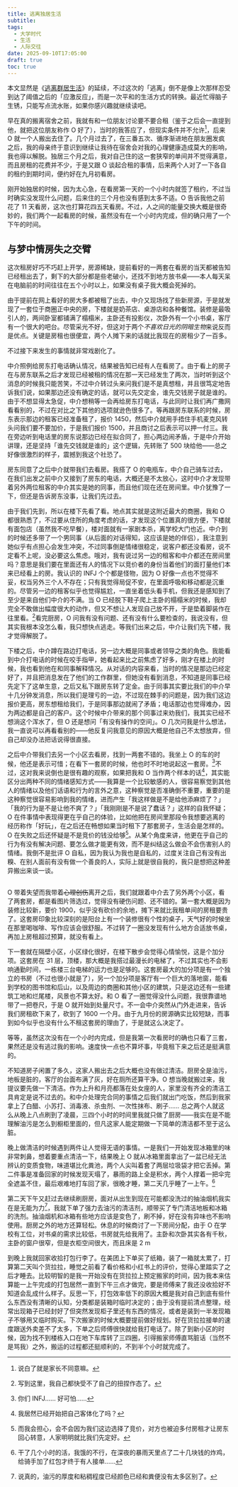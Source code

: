```yaml
---
title: 逃离独居生活
subtitle:
tags:
  - 大学时代
  - 生活
  - 人际交往
date: 2025-09-10T17:05:00
draft: true
toc: true
---
```


本文显然是《[逃离群居生活](/posts/逃离群居生活/)》的延续，不过这次的「逃离」倒不是像上次那样忍受到达了阈值之后的「应激反应」，而是一次平和的生活方式的转换。最近忙得脑子生锈，只能写点流水账，如果你感兴趣就继续读吧。<!--more-->

早在真的搬离宿舍之前，我就有和一位朋友讨论要不要合租（鉴于之后会一直提到他，就把这位朋友称作 O 好了），当时的我答应了，但现实条件并不允许[^1]，后来 O 就一个人搬出去住了。几个月过去了，在三番五次、循序渐进地在朋友圈发疯之后，我的母亲终于意识到继续让我待在宿舍会对我的心理健康造成莫大的影响，我也得以解脱。独居三个月之后，我对自己住的这一套狭窄的单间并不觉得满意，而且房租的花费并不少，于是又跟 O 谈起合租的事情，后来两个人对了一下各自的租约到期时间，便约好在九月初看房。

刚开始独居的时候，因为太心急，在看房第一天的一个小时内就签了租约，不过当时确实没发现什么问题，后来住的三个月也没有感到太多不适。O 告诉我他之前花了 11 天看房，这次也打算花四五天看房。不过，人之间的能量交换大概是很奇妙的，我们两个一起看房的时候，虽然没有在一个小时内完成，但的确只用了一个下午的时间。

## 与梦中情房失之交臂

这次租房好巧不巧赶上开学，房源稀缺，提前看好的一两套在看房的当天都被告知已经租出去了，剩下的大部分都是些老破小，还找不到地方放书桌——本人每天呆在电脑前的时间往往在五个小时以上，如果没有桌子我大概会死掉的。

由于提前在网上看好的房大多都被租了出去，中介又现场找了些新房源，于是就发现了一套位于商圈正中央的房，下楼就是奶茶店、桌游店和各种餐馆。装修是最吸引人的，两间卧室都铺满了榻榻米，主卧还有投影仪，次卧外有一个小书桌，客厅有一个很大的吧台。尽管采光不好，但这对于两个*不喜欢日光的阴暗生物*来说反而是优点。关键是房租也很便宜，两个人摊下来的话就比我现在的房租少了一百多。

不过接下来发生的事情就非常戏剧化了。

中介照例给房东打电话确认情况，结果被告知已经有人在看房了。由于看上的房子在与房东联系之后才发现已经被租的情况在那一天已经发生了两次，当时听到这个消息的时候我只能苦笑，不过中介转过头来问我们是不是真想租，并且很笃定地告诉我们说，如果那边还没有确定的话，就可以先交定金，谁先交钱房子就是谁的。由于不想显得太急促，中介想稍等一会再给房东打电话，与此同时让我们再广撒网看看别的，不过在对比之下其他的选项就逊色很多了。等再跟房东联系的时候，房东表示那边的租客已经准备租了，报价 1450，然后中介就用手捂住手机麦克风转头问我们要不要加价，于是我们报价 1500，并且商讨之后表示可以押一付三。我在旁边听到电话里的房东说那边已经在拟合同了，担心两边闹矛盾，于是中介开始讲理，还是坚持「谁先交钱就是谁的」这个逻辑，先转账了 500 块给他——总之好像很激烈的样子，震撼到我这个社恐了。

房东同意了之后中介就带我们去看房。我搭了 O 的电瓶车，中介自己骑车过去，在我们出发之前中介又接到了房东的电话，大概还是不太放心，这时中介才发现带着另外两位租客的中介其实是她的同事，而且他们现在还在房间里。中介犹豫了一下，但还是告诉房东没事，让我们先过去。

由于我们先到，所以在楼下先看了看。地点其实就是这附近最大的商圈，我和 O 都很熟悉了，不过要从住所的角度考虑的话，才发现这个位置真的很方便，下楼就有面包店（虽然我不吃早餐），楼对面就有一家剧本杀，离学校大门也近。中介到的时候还多带了一个男同事（从后面的对话得知，这应该是她的伴侣），我注意到她似乎有点担心会发生冲突，不过同事倒是情绪很稳定，说客户都还没看房，说不定看不上呢，没必要这么焦虑。哦对，我有说过另一边的租客和中介都还在房间里吗？意思是我们要在里面还有人的情况下以竞价者的身份当着他们的面打量他们本来已经看上的房。我认识的 INFJ 个个都是怪物，因为 O 好像一点也不觉得不妥，权当另外三个人不存在；只有我觉得局促不安，在里面呼吸和移动都是沉重的。尽管另一边的租客似乎也觉得尴尬，一直坐着低头看手机，但我还是感知到了至少是来自他们中介的不满。当 O 已经脱下鞋子爬上主卧的榻榻米的时候，我却完全不敢做出幅度很大的动作，但又不想让人发现自己放不开，于是垫着脚装作在往里看。[^2]看完厨房，O 问我有没有问题、还有没有什么要检查的，我说没有，但其实我根本没怎么看，我只想快点逃走。等我们出来之后，中介让我们先下楼，我才觉得解脱了。

下楼之后，中介蹲在路边打电话，另一边大概是同事或者领导之类的角色。我能看到中介打电话的时候在咬手指甲，她看起来比之前焦虑了好多，刚才在楼上的时候，我也看到他在和同事解释情况。从对话的内容来看，当时的情况是那边已经定好了，并且把消息发在了他们的工作群里，但她没有看到消息，不知道是同事已经先定下了这单生意，之后又私下跟房东转了定金。由于同事其实要比我们的中介早十几分钟发消息，所以我们是理亏的一边，不过现在棘手的问题是，因为我们这边报价更高，房东想租给我们，于是同事那边就闹了矛盾；电话那边也觉得难办，因为两边都是自己的客户。这个时候中介带来的那个同事过来劝我们，我其实已经不想淌这个浑水了，但 O 还是想问「有没有操作的空间」。O 几次问我是什么想法，我一直说可以再看看别的——他反复问我意见的原因大概是他自己不太想放弃，但自己却没办法把话说得很直接。

之后中介带我们去另一个小区去看房，找到一两套不错的。我坐上 O 的车的时候，他还是表示可惜；在看下一套房的时候，他也时不时地说起这一套房。[^3]不过，这对我来说倒也是很有趣的观察，如果把我和 O 当作两个样本的话[^4]，其实能区分出两种不同的情绪感知方式——我算是一个比较敏感的人，很容易察觉到其他人的情绪以及他们话语和行为的言外之意，这种察觉是否准确倒不重要，重要的是这种察觉很容易影响到我的情绪，进而产生「我这样做是不是给他添麻烦了？」「我的行为是不是让他不爽了？」「我刚刚是不是说了蠢话？」这样的自我怀疑；O 在件事情中表现得更在乎自己的体验，比如他把在房间里那段令我想要逃离的经历称作「好玩」，在之后还在畅想如果当时租下了那套房子，生活会是怎样的。O 在失败之后还怀疑是不是竞价的钱没给够[^5]。从某个角度来讲，他更在乎自己的行为有没有解决问题、要怎么做才能更有效，而不是纠结这么做会不会伤害别人的情绪。我倒不是批评 O 自私，因为我认为我也是自私的，过度关注自己有没有出糗、在别人面前有没有做一个善良的人，实际上就是很自我的，我只是想把这种差异搬出来谈一谈。

## 

O 带着失望而我带着~~心理创伤~~离开之后，我们就跟着中介去了另外两个小区，看了两套房，都是看图片筛选过，觉得没有硬伤问题、还不错的。第一套大概是因为装修比较新，要价 1900，似乎没有砍价的余地，摊下来就比我租单间的房租要贵了。这套房印象比较深刻的是阳台上有一个装修很有个性的桌子，天气好的时候坐在那里喝咖啡、写作应该会很舒服。不过转了一圈没发现有什么地方合适放书桌，再加上房租超过预算，就没有看上。

下一套就在隔壁小区，小区绿化很好，在楼下散步会觉得心情愉悦，这是个加分项。这套房在 31 层，顶楼，那大概是我搭过最漫长的电梯了，不过其实也不会影响通勤时间，一栋楼三台电梯的运力也是足够的。这套房最大的加分项是有一个独立的书房（不过也很小就是了），另一个加分项是客厅有一个巨大的落地窗，能看到学校的图书馆和后山，以及周边的商圈和其他小区的建筑，只是这边还有一些建筑工地和烂尾楼，风景也不算太好。和 O 看了一圈觉得没什么问题，我很靠谱地带了一把卷尺，于是 O 就开始到处量尺寸。不一会中介突然从门外走进来，告诉我们房租砍下来了，砍到了 1600 一个月。由于九月份的房源确实比较短缺，而事到如今似乎也没有什么不租这套房的理由了，于是就这么决定了。

等等，虽然这次没有在一个小时内完成，但是我第一次看房时的确也只看了三套，果然还是没有逃过我的影响。速度快一点也不算坏事，毕竟租下来之后还是挺满意的。

不知道房子闲置了多久，这家人搬出去之后大概也没有做过清洁。厨房全是油污，地板是脏的，客厅的台面布满了灰，好在厕所还算干净。O 想当晚就搬过来，我提议要先做一下清洁。作为上升和月亮都落在处女座的人，家里没有齐全的清洁工具肯定是说不过去的。和中介处理完合同的事情之后我们就出门吃饭，然后到我家拿上了白醋、小苏打、消毒液、杀虫剂、一次性抹布、刷子…… 总之两个人就这么从晚上八点刷到了凌晨，三四个小时的时间里我就只做了厨房——我实在是不能理解油污是怎么到橱柜里面的，但凡这家人能定期做一下简单的清洁都不至于这么脏。

晚上做清洁的时候遇到两件让人觉得无语的事情。一是我们一开始发现冰箱里的味非常刺鼻，想着要重点清洁一下，结果晚上 O 就从冰箱里面拿出了一盆已经无法辨认的变质食物，味道堪比化粪池，两个人尖叫着套了两层垃圾袋才把它丢掉。第二件事是准备回家的时候发现天塌了，暴雨的路上全是积水，两个人撑着一把伞完全遮盖不住，最后艰难地打车回了家，很晚才睡，第二天几乎睡了一上午。[^6]

第二天下午又赶过去继续刷厨房，面对从出生到现在可能都没洗过的抽油烟机我实在是无能为力[^7]，我就下单了强力去油污的清洁剂，顺带买了专门清洁地板和冰箱的洗剂。抽油烟机和冰箱有些地方应该是变色了，刷不掉，好在没有异味也不影响使用。厨房之外的地方还算轻松。休息的时候商讨了一下房间分配，由于 O 在学校有工位，对书桌的需求比较低，书房就先给我用了。主卧和次卧其实各有千秋，主卧的窗户很窄，但是衣柜空间很大，而且床是 2 m

到晚上我就回家收拾打包行李了。在美团上下单买了纸箱，装了一箱就太累了，打算第二天叫个货拉拉，睡觉之前看了看价格和小红书上的评价，觉得心里踏实了之后才睡去。比较明智的是我一开始没有在货拉拉上预定搬家的时间，因为我本来估算能一上午完成的打包居然一直到下午三点才做完，要是师傅来了我还没收拾好不知道会乱成什么样子。反思一下，打包效率低下的原因大概是我对自己到底有些什么东西没有清晰的认知，分类都是装箱时临时决定的；由于没有提前清点整理，经常出现箱子已经封好了但突然发现柜子里还有东西的情况，或者是装到一半发现箱子不够用又临时购买。下次搬家的时候大概要提前做好规划。好在货拉拉接单的速度跟送外卖差不了太多，下单之后师傅很快就给我打电话了。除了到新小区的时候，因为找不到楼栋入口在地下车库转了三四圈，引得搬家师傅直骂脏话（当然不是骂我）之外，搬运的过程都还挺顺利的，不到半个小时就完成了。



[^1]: 说白了就是家长不同意嘛。

[^2]: 写到这里，我自己都快受不了自己的扭捏作态了。

[^3]: 你们 INFJ…… 好可怕……

[^4]: 我居然已经开始把自己客体化了吗？

[^5]: 而我会担心，会不会因为我们这边选择了竞价，对方也被迫多付房租才让房东回心转意，人家明明就比我们先定好。

[^6]: 干了几个小时的活，我饿的不行，在深夜的暴雨天里点了二十几块钱的炸鸡，给骑手加了红包才终于有人接单……

[^7]: 说真的，油污的厚度和粘稠程度已经颜色已经和粪便没有太多区别了。
